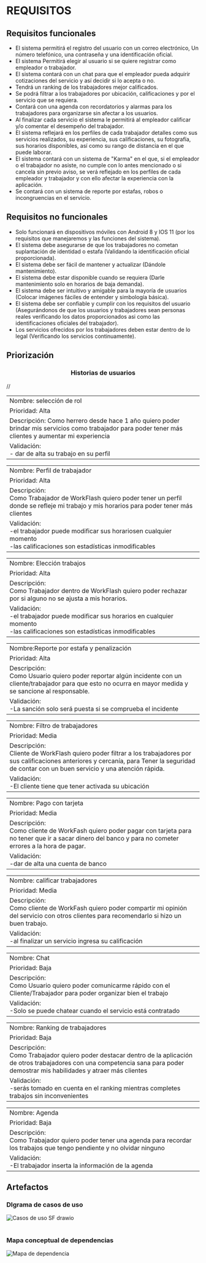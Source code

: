 <h1>REQUISITOS</h1>


## Requisitos funcionales        

- El sistema permitirá el registro del usuario con un correo electrónico, Un número telefónico, una contraseña y una identificación oficial. 
- El sistema Permitirá elegir al usuario si se quiere registrar como empleador o trabajador. 
- El sistema contará con un chat para que el empleador pueda adquirir cotizaciones del servicio y así decidir si lo acepta o no. 
- Tendrá un ranking de los trabajadores mejor calificados. 
- Se podrá filtrar a los trabajadores por ubicación, calificaciones y por el servicio que se requiera. 
- Contará con una agenda con recordatorios y alarmas para los trabajadores para organizarse sin afectar a los usuarios. 
- Al finalizar cada servicio el sistema le permitirá al empleador calificar y/o comentar el desempeño del trabajador. 
- El sistema reflejará en los perfiles de cada trabajador detalles como sus servicios realizados, su experiencia, sus calificaciones, su fotografía, sus horarios disponibles, así como su rango de distancia en el que puede laborar.
- El sistema contará con un sistema de "Karma" en el que, si el empleador o el trabajador no asiste, no cumple con lo antes mencionado o si cancela sin previo aviso, se verá reflejado en los perfiles de cada empleador y trabajador y con ello afectar la experiencia con la aplicación. 
- Se contará con un sistema de reporte por estafas, robos o incongruencias en el servicio.

## Requisitos no funcionales

 - Solo funcionará en dispositivos móviles con Android 8 y IOS 11 (por los requisitos que manejaremos y las funciones del sistema).
 - El sistema debe asegurarse de que los trabajadores no cometan suplantación de identidad o estafa (Validando la identificación oficial proporcionada).
 - El sistema debe ser fácil de mantener y actualizar (Dándole mantenimiento).
 - El sistema debe estar disponible cuando se requiera (Darle mantenimiento solo en horarios de baja demanda).
 - El sistema debe ser intuitivo y amigable para la mayoría de usuarios (Colocar imágenes fáciles de entender y simbología básica).
 - El sistema debe ser confiable y cumplir con los requisitos del usuario (Asegurándonos de que los usuarios y trabajadores sean personas reales verificando los datos proporcionados asi como las identificaciones oficiales del trabajador).
 - Los servicios ofrecidos por los trabajadores deben estar dentro de lo legal (Verificando los servicios continuamente).

## Priorización
<center><h3>Historias de usuarios</h3></center>
//
<table>
<tr>
<td >Nombre:  selección de rol </td>
<tr>
<td >Prioridad: Alta </td>
 <tr>
<td >Descripción: 
Como herrero desde hace 1 año quiero poder 
brindar mis servicios como trabajador para 
 poder tener más clientes y aumentar mi experiencia </td>
 <tr>
<td >Validación: <br>
- dar de alta su trabajo en su perfil  </td>
</table>

<table>
<tr>
<td >Nombre: Perfil de trabajador </td>
<tr>
<td >Prioridad: Alta </td>
 <tr>
<td >Descripción: <br>
 Como Trabajador de WorkFlash quiero poder tener un perfil donde se refleje mi trabajo y mis horarios para  poder tener más clientes  </td>
 <tr>
<td >Validación: <br>
-el trabajador puede modificar sus horariosen cualquier momento<br>
-las calificaciones son estadísticas inmodificables </td>
</table>

<table>
<tr>
<td >Nombre: Elección trabajos </td>
<tr>
<td >Prioridad: Alta </td>
 <tr>
<td >Descripción: <br>
 Como Trabajador dentro de WorkFlash quiero poder rechazar por si alguno no se ajusta a mis horarios. </td>
 <tr>
<td >Validación: <br>
-el trabajador puede modificar sus horarios en cualquier momento 
<br>-las calificaciones son estadísticas inmodificables </td>
</table>

<table>
<tr>
<td >Nombre:Reporte por estafa y penalización</td>
<tr>
<td >Prioridad: Alta </td>
 <tr>
<td >Descripción: <br>
 Como Usuario quiero poder reportar algún incidente con un cliente/trabajador para que esto no ocurra en mayor medida y se sancione al responsable.</td>
 <tr>
<td >Validación: <br>
-La sanción solo será puesta si se comprueba el incidente  </td>
</table>

<table>
<tr>
<td >Nombre:  Filtro de trabajadores </td>
<tr>
<td >Prioridad: Media </td>
 <tr>
<td >Descripción: <br>
  Cliente de WorkFlash quiero poder filtrar a los trabajadores por sus calificaciones anteriores y cercanía, para Tener la seguridad de contar con un buen servicio y una atención rápida. </td>
 <tr>
<td >Validación: <br>
-El cliente tiene que tener activada su ubicación </td>
</table>

<table>
<td >Nombre:  Pago con tarjeta </td>
<tr>
<td >Prioridad: Media </td>
 <tr>
<td >Descripción: <br>
 Como cliente de WorkFash quiero poder pagar con tarjeta para no tener que ir a sacar dinero del banco y para no cometer errores a la hora de pagar. </td>
 <tr>
<td >Validación: <br>
-dar de alta una cuenta de banco  </td>
</table>

<table>
<td >Nombre: calificar trabajadores </td>
<tr>
<td >Prioridad: Media </td>
 <tr>
<td >Descripción: <br>
 Como cliente de WorkFash quiero poder compartir mi opinión del servicio con otros clientes para recomendarlo si hizo un buen trabajo. </td>
 <tr>
<td >Validación: <br>
-al finalizar un servicio ingresa su calificación </td>
</table>

<table>
<td >Nombre:  Chat </td>
<tr>
<td >Prioridad: Baja </td>
 <tr>
<td >Descripción: <br>
 Como Usuario quiero poder comunicarme rápido con el Cliente/Trabajador para poder organizar bien el trabajo</td>
 <tr>
<td >Validación: <br>
-Solo se puede chatear cuando el servicio está contratado </td>
</table>

<table>
<td >Nombre: Ranking de trabajadores</td>
<tr>
<td >Prioridad: Baja </td>
 <tr>
<td >Descripción: <br>
Como Trabajador quiero poder destacar dentro de la aplicación de otros trabajadores con una competencia sana para poder demostrar mis habilidades y atraer más clientes</td>
 <tr>
<td >Validación: <br>
-serás tomado en cuenta en el ranking mientras completes trabajos sin inconvenientes   </td>
</table>

<table>
<td >Nombre: Agenda </td>
<tr>
<td >Prioridad: Baja </td>
 <tr>
<td >Descripción: <br>
Como Trabajador quiero poder tener una agenda para recordar los trabajos que tengo pendiente y no olvidar ninguno</td>
 <tr>
<td >Validación: <br>
-El trabajador inserta la información de la agenda </td>
</table>

## Artefactos

### DIgrama de casos de uso
![Casos de uso SF drawio](https://github.com/KarenCampos842/Equipo-4/assets/143464988/44b8ef75-3f81-433d-842f-5d51830bfb17)
<br>
<br>
### Mapa conceptual de dependencias 
![Mapa de dependencia](https://github.com/KarenCampos842/Equipo-4/assets/143464988/67b5eb22-929e-4acb-a404-ca18d35ccd49)

